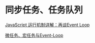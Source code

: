 # 同步任务、任务队列

[JavaScript 运行机制详解：再谈Event Loop](http://www.ruanyifeng.com/blog/2014/10/event-loop.html)

[微任务、宏任务与Event-Loop](https://www.cnblogs.com/jiasm/p/9482443.html)